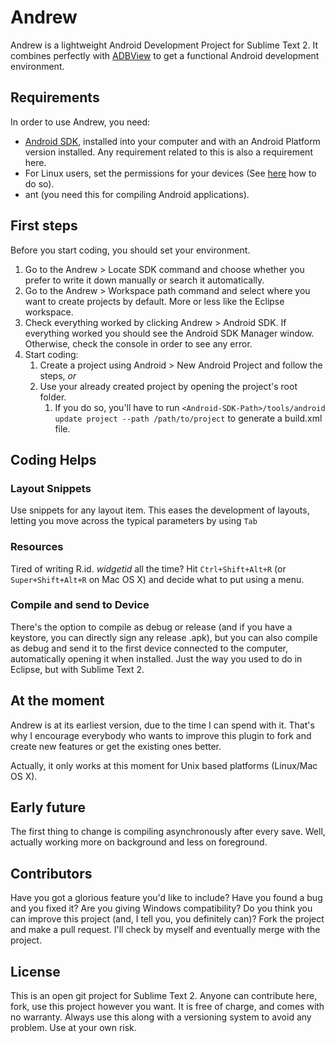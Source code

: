 # Andrew #

Andrew is a lightweight Android Development Project for Sublime Text 2. It combines perfectly with [ADBView](https://github.com/quarnster/ADBView) to get a functional Android development environment.

## Requirements ##

In order to use Andrew, you need:

* [Android SDK](http://developer.android.com/intl/es/sdk/index.html), installed into your computer and with an Android Platform version installed. Any requirement related to this is also a requirement here.
* For Linux users, set the permissions for your devices (See [here](http://developer.android.com/intl/es/tools/device.html#setting-up) how to do so).
* ant (you need this for compiling Android applications).

## First steps ##

Before you start coding, you should set your environment. 

1. Go to the Andrew > Locate SDK command and choose whether you prefer to write it down manually or search it automatically.
2. Go to the Andrew > Workspace path command and select where you want to create projects by default. More or less like the Eclipse workspace.
3. Check everything worked by clicking Andrew > Android SDK. If everything worked you should see the Android SDK Manager window. Otherwise, check the console in order to see any error.
4. Start coding:
	1. Create a project using Android > New Android Project and follow the steps, _or_
	2. Use your already created project by opening the project's root folder.
		1. If you do so, you'll have to run `<Android-SDK-Path>/tools/android update project --path /path/to/project` to generate a build.xml file.

## Coding Helps ##
### Layout Snippets ###

Use snippets for any layout item. This eases the development of layouts, letting you move across the typical parameters by using `Tab`

### Resources ###

Tired of writing R.id. _widgetid_ all the time? Hit `Ctrl+Shift+Alt+R` (or `Super+Shift+Alt+R` on Mac OS X) and decide what to put using a menu.

### Compile and send to Device ###

There's the option to compile as debug or release (and if you have a keystore, you can directly sign any release .apk), but you can also compile as debug and send it to the first device connected to the computer, automatically opening it when installed. Just the way you used to do in Eclipse, but with Sublime Text 2.

## At the moment ##

Andrew is at its earliest version, due to the time I can spend with it. That's why I encourage everybody who wants to improve this plugin to fork and create new features or get the existing ones better.

Actually, it only works at this moment for Unix based platforms (Linux/Mac OS X).

## Early future ##

The first thing to change is compiling asynchronously after every save. Well, actually working more on background and less on foreground.

## Contributors ##

Have you got a glorious feature you'd like to include? Have you found a bug and you fixed it? Are you giving Windows compatibility? Do you think you can improve this project (and, I tell you, you definitely can)? Fork the project and make a pull request. I'll check by myself and eventually merge with the project.

## License ##

This is an open git project for Sublime Text 2. Anyone can contribute here, fork, use this project however you want. It is free of charge, and comes with no warranty. Always use this along with a versioning system to avoid any problem. Use at your own risk.
